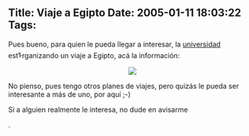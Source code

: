 Title: Viaje a Egipto
Date: 2005-01-11 18:03:22
Tags: 
---
<p>Pues bueno, para quien le pueda llegar a interesar, la <a href="http://www.uia.mx">universidad</a> estᠯrganizando un viaje a Egipto, acá la información:</p>
<p align="center">
<a href="http://www.damog.net/files/pics/viaje-egipto.jpg"><img src="http://www.damog.net/files/pics/viaje-egipto-thumb.jpg"/></a>
</p>
<p>No pienso, pues tengo otros planes de viajes, pero quizás le pueda ser interesante a más de uno, por aquí ;-)</p>
<p>Si a alguien realmente le interesa, no dude en avisarme</p>
<p>.<br/><br/></p>
